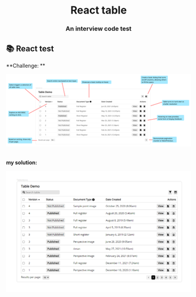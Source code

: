 <h1 align="center">React table</h1>
<h3 align="center">An interview code test</h3>

## 📚 React test

**Challenge: **

<div align="center">
    <img alt="test requirements" src="https://github.com/Halmesn/react-table/blob/main/public/test%20requirements.png" />
</div>

</br>

**my solution:**

<div align="center">
    <img alt="my implement" src="https://github.com/Halmesn/react-table/blob/main/public/my%20implement.png" />
</div>
